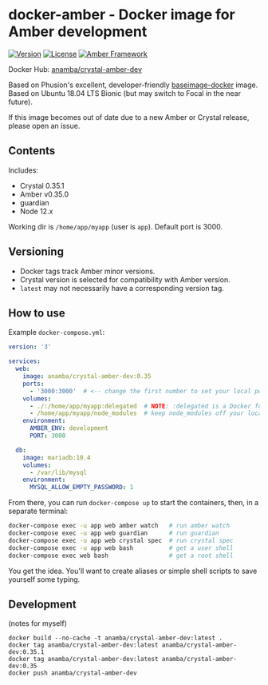 # docker-amber - Docker image for Amber development

[![Version](https://img.shields.io/github/tag/anamba/docker-amber.svg?maxAge=360)](https://github.com/anamba/docker-amber/releases/latest)
[![License](https://img.shields.io/github/license/anamba/docker-amber.svg)](https://github.com/anamba/docker-amber/blob/master/LICENSE)
[![Amber Framework](https://img.shields.io/badge/works_with-amber_framework-orange.svg)](https://amberframework.org)

Docker Hub: [anamba/crystal-amber-dev](https://hub.docker.com/r/anamba/crystal-amber-dev/)

Based on Phusion's excellent, developer-friendly [baseimage-docker](https://github.com/phusion/baseimage-docker) image. Based on Ubuntu 18.04 LTS Bionic (but may switch to Focal in the near future).

If this image becomes out of date due to a new Amber or Crystal release, please open an issue.

## Contents

Includes:

* Crystal 0.35.1
* Amber v0.35.0
* guardian
* Node 12.x

Working dir is `/home/app/myapp` (user is `app`). Default port is 3000.

## Versioning

* Docker tags track Amber minor versions.
* Crystal version is selected for compatibility with Amber version.
* `latest` may not necessarily have a corresponding version tag.

## How to use

Example `docker-compose.yml`:
```yaml
version: '3'

services:
  web:
    image: anamba/crystal-amber-dev:0.35
    ports:
      - '3000:3000'  # <-- change the first number to set your local port
    volumes:
      - ./:/home/app/myapp:delegated  # NOTE: :delegated is a Docker for Mac feature
      - /home/app/myapp/node_modules  # keep node_modules off your local filesystem
    environment:
      AMBER_ENV: development
      PORT: 3000

  db:
    image: mariadb:10.4
    volumes:
      - /var/lib/mysql
    environment:
      MYSQL_ALLOW_EMPTY_PASSWORD: 1
```

From there, you can run `docker-compose up` to start the containers, then, in a separate terminal:
```bash
docker-compose exec -u app web amber watch   # run amber watch
docker-compose exec -u app web guardian      # run guardian
docker-compose exec -u app web crystal spec  # run crystal spec
docker-compose exec -u app web bash          # get a user shell
docker-compose exec web bash                 # get a root shell
```

You get the idea. You'll want to create aliases or simple shell scripts to save yourself some typing.

## Development

(notes for myself)

```
docker build --no-cache -t anamba/crystal-amber-dev:latest .
docker tag anamba/crystal-amber-dev:latest anamba/crystal-amber-dev:0.35.1
docker tag anamba/crystal-amber-dev:latest anamba/crystal-amber-dev:0.35
docker push anamba/crystal-amber-dev
```
